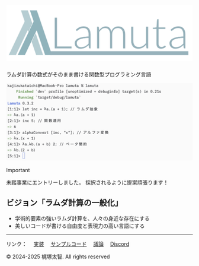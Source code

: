 # ![Banner](docs/static/banner.png)

ラムダ計算の数式がそのまま書ける関数型プログラミング言語

![image](docs/static/lambda.png)

> [!IMPORTANT]
> 未踏事業にエントリーしました。
> 採択されるように提案頑張ります！

## ビジョン「ラムダ計算の一般化」
- 学術的要素の強いラムダ計算を、人々の身近な存在にする
- 美しいコードが書ける自由度と表現力の高い言語にする

---

リンク：
　[実装](src/main.rs)
　[サンプルコード](/example)
　[議論](https://github.com/KajizukaTaichi/lamuta/discussions/)
　[Discord](https://discord.gg/qWnHhjpzm4)

&copy; 2024-2025 梶塚太智. All rights reserved
